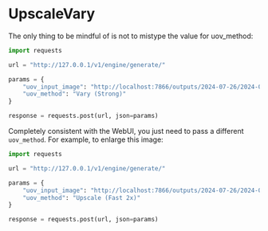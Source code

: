 # UpscaleVary

The only thing to be mindful of is not to mistype the value for uov_method:

```python
import requests

url = "http://127.0.0.1/v1/engine/generate/"

params = {
    "uov_input_image": "http://localhost:7866/outputs/2024-07-26/2024-07-26_16-13-33_3951.png",
    "uov_method": "Vary (Strong)"
}

response = requests.post(url, json=params)
```

Completely consistent with the WebUI, you just need to pass a different `uov_method`. For example, to enlarge this image:

```python
import requests

url = "http://127.0.0.1/v1/engine/generate/"

params = {
    "uov_input_image": "http://localhost:7866/outputs/2024-07-26/2024-07-26_16-13-33_3951.png",
    "uov_method": "Upscale (Fast 2x)"
}

response = requests.post(url, json=params)
```
